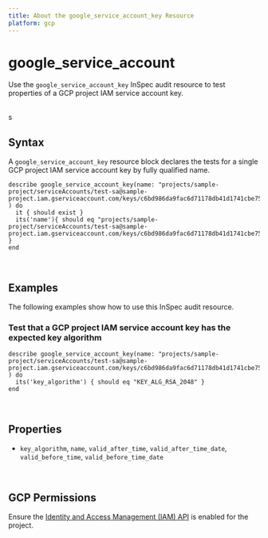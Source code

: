 ```yaml
---
title: About the google_service_account_key Resource
platform: gcp
---
```


# google\_service\_account

Use the `google_service_account_key` InSpec audit resource to test properties of a GCP project IAM service account key.

<br>s

## Syntax

A `google_service_account_key` resource block declares the tests for a single GCP project IAM service account key by fully qualified name.

    describe google_service_account_key(name: "projects/sample-project/serviceAccounts/test-sa@sample-project.iam.gserviceaccount.com/keys/c6bd986da9fac6d71178db41d1741cbe751a5080" ) do
      it { should exist }
      its('name'){ should eq "projects/sample-project/serviceAccounts/test-sa@sample-project.iam.gserviceaccount.com/keys/c6bd986da9fac6d71178db41d1741cbe751a5080" }
    end

<br>

## Examples

The following examples show how to use this InSpec audit resource.

### Test that a GCP project IAM service account key has the expected key algorithm

    describe google_service_account_key(name: "projects/sample-project/serviceAccounts/test-sa@sample-project.iam.gserviceaccount.com/keys/c6bd986da9fac6d71178db41d1741cbe751a5080" ) do
      its('key_algorithm') { should eq "KEY_ALG_RSA_2048" }
    end

<br>

## Properties

*  `key_algorithm`, `name`, `valid_after_time`, `valid_after_time_date`, `valid_before_time`, `valid_before_time_date`

<br>


## GCP Permissions

Ensure the [Identity and Access Management (IAM) API](https://console.cloud.google.com/apis/library/iam.googleapis.com/) is enabled for the project.